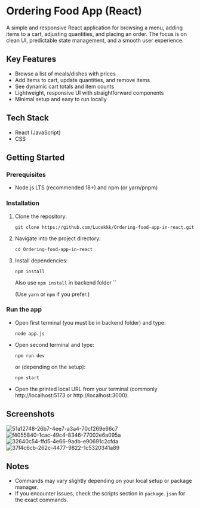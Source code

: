 # Ordering Food App (React)

A simple and responsive React application for browsing a menu, adding items to a cart, adjusting quantities, and placing an order. The focus is on clean UI, predictable state management, and a smooth user experience.

## Key Features
- Browse a list of meals/dishes with prices
- Add items to cart, update quantities, and remove items
- See dynamic cart totals and item counts
- Lightweight, responsive UI with straightforward components
- Minimal setup and easy to run locally

## Tech Stack
- React (JavaScript)
- CSS


## Getting Started

### Prerequisites
- Node.js LTS (recommended 18+) and npm (or yarn/pnpm)

### Installation
1. Clone the repository:
   ```
   git clone https://github.com/Lucekkk/Ordering-food-app-in-react.git
   ```
2. Navigate into the project directory:
   ```
   cd Ordering-food-app-in-react
   ```
3. Install dependencies:
   ```
   npm install
   ```
   Also use `npm install` in backend folder
   ``
 
   (Use `yarn` or `npm` if you prefer.)


### Run the app 
- Open first terminal (you must be in backend folder) and type:
  ```
  node app.js
  ```
- Open second terminal and type:
  ```
  npm run dev
  ```
  or (depending on the setup):
  ```
  npm start
  ```
- Open the printed local URL from your terminal (commonly http://localhost:5173 or http://localhost:3000).


## Screenshots
![51a12748-26b7-4ee7-a3a4-70cf269e66c7](https://github.com/user-attachments/assets/e7d71ce4-ecfa-4fc5-ac1e-0dc557d7d7a2)
![f4055840-1cac-49c4-8346-77002e6a095a](https://github.com/user-attachments/assets/d5c44dcb-7fc1-4e99-8f72-83b41c25836d)
![32640c54-ffd5-4e66-9adb-e90691c2cfda](https://github.com/user-attachments/assets/21478f65-8f3d-4fba-b530-5bfb39adf9d0)
![37f4c6cb-262c-4477-9822-1c5320341a89](https://github.com/user-attachments/assets/a116a286-b69d-4224-a2a3-5131806f3def)
 
## Notes
- Commands may vary slightly depending on your local setup or package manager.
- If you encounter issues, check the scripts section in `package.json` for the exact commands.
